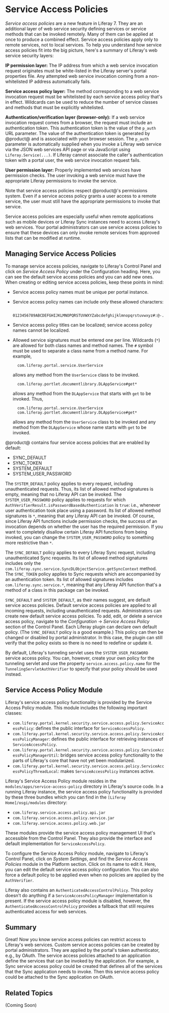 # Service Access Policies [](id=service-access-policies)

*Service access policies* are a new feature in Liferay 7. They are an
additional layer of web service security defining services or service methods
that can be invoked remotely. Many of them can be applied at once to produce a
combined effect. Service access policies apply only to remote services, not to
local services. To help you understand how service access policies fit into the
big picture, here's a summary of Liferay's web service security layers:

**IP permission layer:** The IP address from which a web service invocation
request originates must be white-listed in the Liferay server's portal
properties file. Any attempted web service invocation coming from a
non-whitelisted IP address automatically fails.

**Service access policy layer:** The method corresponding to a web service
invocation request must be whitelisted by each service access policy that's in
effect. Wildcards can be used to reduce the number of service classes and
methods that must be explicitly whitelisted.

**Authentication/verification layer (browser-only):** If a web service invocation
request comes from a browser, the request must include an authentication token.
This authentication token is the value of the `p_auth` URL parameter.  The value
of the authentication token is generated by @product@ and is associated with your
browser session. The `p_auth` parameter is automatically supplied when you
invoke a Liferay web service via the JSON web services API page or via
JavaScript using `Liferay.Service(...)`. If Liferay cannot associate the
caller's authentication token with a portal user, the web service invocation
request fails.

**User permission layer:** Properly implemented web services have permission
checks. The user invoking a web service must have the appropriate Liferay
permissions to invoke the service.

Note that service access policies respect @product@'s permissions system. Even if
a service access policy grants a user access to a remote service, the user must
still have the appropriate permissions to invoke that service.

Service access policies are especially useful when remote applications such as
mobile devices or Liferay Sync instances need to access Liferay's web services.
Your portal administrators can use service access policies to ensure that these
devices can only invoke remote services from approved lists that can be modified
at runtime.

## Managing Service Access Policies [](id=managing-service-access-policies)

To manage service access policies, navigate to Liferay's Control Panel and click
on *Service Access Policy* under the Configuration heading. Here, you can see
the default service access policies and you can add new ones. When creating or
editing service access policies, keep these points in mind:

- Service access policy names must be unique per portal instance.
- Service access policy names can include only these allowed characters:

        0123456789ABCDEFGHIJKLMNOPQRSTUVWXYZabcdefghijklmnopqrstuvwxyz#:@-./_

- Service access policy titles can be localized; service access policy names
  cannot be localized.
- Allowed service signatures must be entered one per line. Wildcards (`*`) are
  allowed for both class names and method names. The `#` symbol must be used to
  separate a class name from a method name. For example,

        com.liferay.portal.service.UserService

    allows any method from the `UserService` class to be invoked.

        com.liferay.portlet.documentlibrary.DLAppService#get*

    allows any method from the `DLAppService` that starts with `get` to be
    invoked. Thus,

        com.liferay.portal.service.UserService
        com.liferay.portlet.documentlibrary.DLAppService#get*

    allows any method from the `UserService` class to be invoked and any method
    from the `DLAppService` whose name starts with `get` to be invoked.

@product@ contains four service access policies that are enabled by default:

- SYNC_DEFAULT
- SYNC_TOKEN
- SYSTEM_DEFAULT
- SYSTEM_USER_PASSWORD

The `SYSTEM_DEFAULT` policy applies to every request, including unauthenticated
requests. Thus, its list of allowed method signatures is empty, meaning that no
Liferay API can be invoked. The `SYSTEM_USER_PASSWORD` policy applies to
requests for which `AuthVerifierResult.isPasswordBasedAuthentication` is
`true`: i.e., whenever user authentication took place using a password. Its
list of allowed method signatures is `*`, meaning that any Liferay API can be
invoked. Of course, since Liferay API functions include permission checks, the
success of an invocation depends on whether the user has the required
permission. If you want to completely disallow certain Liferay API functions
from being invoked, you can change the `SYSTEM_USER_PASSWORD` policy to
something more restrictive than `*`.

The `SYNC_DEFAULT` policy applies to every Liferay Sync request, including
unauthenticated Sync requests. Its list of allowed method signatures includes
only the `com.liferay.sync.service.SyncDLObjectService.getSyncContext` method.
The `SYNC_TOKEN` policy applies to Sync requests which are accompanied by an
authentication token. Its list of allowed signatures includes
`com.liferay.sync.service.*`, meaning that any Liferay API function that's a
method of a class in this package can be invoked.

`SYNC_DEFAULT` and `SYSTEM_DEFAULT`, as their names suggest, are default
service access policies. Default service access policies are applied to all
incoming requests, including unauthenticated requests. Administrators can
create new default service access policies. To add, edit, or delete a service
access policy, navigate to the *Configuration* &rarr; *Service Access Policy*
section of the Control Panel. Each Liferay plugin can declare own default
policy. (The `SYNC_DEFAULT` policy is a good example.) This policy can then be
changed or disabled by portal administrator. In this case, the plugin can still
verify that the policy exists so there is no need to redefine or update it.

By default, Liferay's tunneling servlet uses the `SYSTEM_USER_PASSWORD` service
access policy. You can, however, create your own policy for the tunneling
servlet and use the property `service.access.policy.name` for the
`TunnelingServletAuthVerifier` to specify that your policy should be used
instead.

## Service Access Policy Module [](id=service-access-policy-module)

Liferay's service access policy functionality is provided by the Service Access
Policy module. This module includes the following important classes:

- `com.liferay.portal.kernel.security.service.access.policy.ServiceAccessPolicy`:
  defines the public interface for `ServiceAccessPolicy`.
- `com.liferay.portal.kernel.security.service.access.policy.ServiceAccessPolicyManager`: defines the public interface for retrieving instances of `ServiceAccessPolicy`.
- `com.liferay.portal.kernel.security.service.access.policy.ServiceAccessPolicyManagerUtil`: bridges service access policy functionality to the parts of Liferay's core that have not yet been modularized.
- `com.liferay.portal.kernel.security.service.access.policy.ServiceAccessPolicyThreadLocal`: makes `ServiceAccessPolicy` instances active.

Liferay's Service Access Policy module resides in the
`modules/apps/service-access-policy` directory in Liferay's source code. In a
running Liferay instance, the service access policy functionality is provided by
these three bundles which you can find in the `[Liferay Home]/osgi/modules`
directory:

- `com.liferay.service.access.policy.api.jar`
- `com.liferay.service.access.policy.service.jar`
- `com.liferay.service.access.policy.web.jar`

These modules provide the service access policy management UI that's accessible
from the Control Panel. They also provide the interface and default
implementation for `ServiceAccessPolicy`.

To configure the Service Access Policy module, navigate to Liferay's Control
Panel, click on *System Settings*, and find the *Service Access Policies*
module in the Platform section. Click on its name to edit it. Here, you can
edit the default service access policy configuration. You can also force a
default policy to be applied even when no policies are applied by the
`AuthVerifier`.

Liferay also contains an `AuthenticatedAccessControlPolicy`. This policy doesn't
do anything if a `ServiceAccessPolicyManager` implementation is present.
If the service access policy module is disabled, however, the
`AuthenticatedAccessControlPolicy` provides a fallback that still requires
authenticated access for web services.

## Summary [](id=summary)

Great! Now you know service access policies can restrict access to Liferay's web
services. Custom service access policies can be created by portal
administrators. They are applied by the portal's token authenticator, e.g., by
OAuth. The service access policies attached to an application define the
services that can be invoked by the application. For example, a Sync service
access policy could be created that defines all of the services that the Sync
application needs to invoke. Then this service access policy could be attached
to the Sync application on OAuth.

## Related Topics [](id=related-topics)

(Coming Soon)
